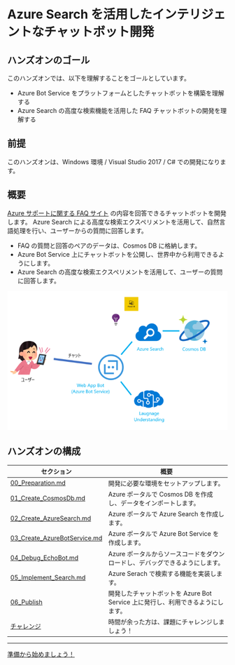 # Azure Search を活用したインテリジェントなチャットボット開発

## ハンズオンのゴール

このハンズオンでは、以下を理解することをゴールとしています。

- Azure Bot Service をプラットフォームとしたチャットボットを構築を理解する
- Azure Search の高度な検索機能を活用した FAQ チャットボットの開発を理解する

## 前提

このハンズオンは、Windows 環境 / Visual Studio 2017 / C# での開発になります。

## 概要

[Azure サポートに関する FAQ サイト](https://azure.microsoft.com/ja-jp/support/faq/) の内容を回答できるチャットボットを開発します。
Azure Search による高度な検索エクスペリメントを活用して、自然言語処理を行い、ユーザーからの質問に回答します。

- FAQ の質問と回答のペアのデータは、Cosmos DB に格納します。
- Azure Bot Service 上にチャットボットを公開し、世界中から利用できるようにします。
- Azure Search の高度な検索エクスペリメントを活用して、ユーザーの質問に回答します。

 ![architecture](images/architecture.png)

## ハンズオンの構成

|セクション|概要|
|--|--|
|[00_Preparation.md](00_Preparation.md)|開発に必要な環境をセットアップします。|
|[01_Create_CosmosDb.md](01_Create_CosmosDb.md)|Azure ポータルで Cosmos DB を作成し、データをインポートします。|
|[02_Create_AzureSearch.md](02_Create_AzureSearch.md)|Azure ポータルで Azure Search を作成します。|
|[03_Create_AzureBotService.md](03_Create_AzureBotService.md)|Azure ポータルで Azure Bot Service を作成します。|
|[04_Debug_EchoBot.md](04_Debug_EchoBot.md)|Azure ポータルからソースコードをダウンロードし、デバッグできるようにします。| 
|[05_Implement_Search.md](05_Implement_Search.md)|Azure Serach で検索する機能を実装します。|
|[06_Publish](06_Publish)|開発したチャットボットを Azure Bot Service 上に発行し、利用できるようにします。|
|[チャレンジ](99_Challenge.md)|時間が余った方は、課題にチャレンジしましょう！|

---

[準備から始めましょう！](00_Preparation.md)